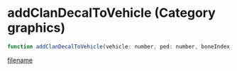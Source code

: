 # addClanDecalToVehicle (Category graphics)

```js
function addClanDecalToVehicle(vehicle: number, ped: number, boneIndex: int, x1: number, x2: number, x3: number, y1: number, y2: number, y3: number, z1: number, z2: number, z3: number, scale: number, p13: number, alpha: int): boolean
```

[filename](addClanDecalToVehicle_m.md ':include')